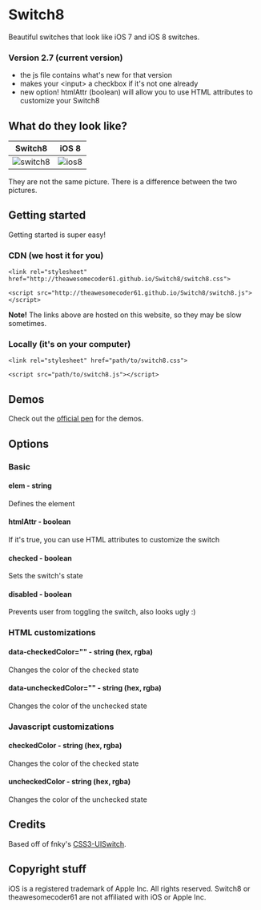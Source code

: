 Switch8
=======

Beautiful switches that look like iOS 7 and iOS 8 switches.

### Version 2.7 (current version)
- the js file contains what's new for that version
- makes your &lt;input&gt; a checkbox if it's not one already
- new option! htmlAttr (boolean) will allow you to use HTML attributes to customize your Switch8
 

## What do they look like?
| Switch8        | iOS 8           |
| ------------- |:-------------:|
| ![switch8](http://i.imgur.com/8WNMXgG.png) | ![ios8](http://i.imgur.com/OA7HW81.jpg) |

They are not the same picture. There is a difference between the two pictures.

## Getting started
Getting started is super easy!

### CDN (we host it for you)

`<link rel="stylesheet" href="http://theawesomecoder61.github.io/Switch8/switch8.css">`

`<script src="http://theawesomecoder61.github.io/Switch8/switch8.js"></script>`

**Note!** The links above are hosted on this website, so they may be slow sometimes.

### Locally (it's on your computer)

`<link rel="stylesheet" href="path/to/switch8.css">`

`<script src="path/to/switch8.js"></script>`

## Demos
Check out the [official pen](http://codepen.io/theawesomecoder61/pen/ueAgK) for the demos.

## Options

### Basic 
#### elem - string
Defines the element

#### htmlAttr - boolean
If it's true, you can use HTML attributes to customize the switch

#### checked - boolean
Sets the switch's state

#### disabled - boolean
Prevents user from toggling the switch, also looks ugly :)

### HTML customizations

#### data-checkedColor="" - string (hex, rgba)

Changes the color of the checked state

#### data-uncheckedColor="" - string (hex, rgba)
Changes the color of the unchecked state

### Javascript customizations

#### checkedColor - string (hex, rgba)
Changes the color of the checked state

#### uncheckedColor - string (hex, rgba)
Changes the color of the unchecked state

## Credits
Based off of fnky's [CSS3-UISwitch](https://github.com/fnky/css3-uiswitch).

## Copyright stuff
iOS is a registered trademark of Apple Inc. All rights reserved. Switch8 or theawesomecoder61 are not affiliated with iOS or Apple Inc.
